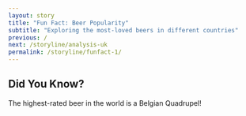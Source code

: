 ```yaml
---
layout: story
title: "Fun Fact: Beer Popularity"
subtitle: "Exploring the most-loved beers in different countries"
previous: /
next: /storyline/analysis-uk
permalink: /storyline/funfact-1/
---
```



## Did You Know?
The highest-rated beer in the world is a Belgian Quadrupel!


